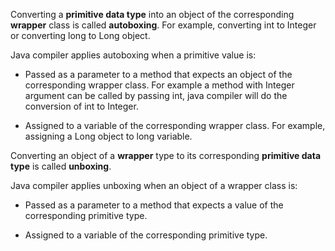 Converting a **primitive data type** into an object of the corresponding **wrapper** class is called **autoboxing**. 
For example, converting int to Integer or converting long to Long object.

Java compiler applies autoboxing when a primitive value is:

- Passed as a parameter to a method that expects an object of the corresponding wrapper class. 
  For example a method with Integer argument can be called by passing int, java compiler will do the conversion of int to Integer.
  
- Assigned to a variable of the corresponding wrapper class. For example, assigning a Long object to long variable.



Converting an object of a **wrapper** type to its corresponding **primitive data type** is called **unboxing**.

Java compiler applies unboxing when an object of a wrapper class is: 

- Passed as a parameter to a method that expects a value of the corresponding primitive type.

- Assigned to a variable of the corresponding primitive type.